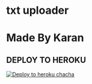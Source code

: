 # txt uploader

# Made By Karan


## DEPLOY TO HEROKU


[![Deploy to heroku chacha](https://www.herokucdn.com/deploy/button.svg)](https://dashboard.heroku.com/new?template=https://github.com/aditya94139/txtuploader/tree/main)

